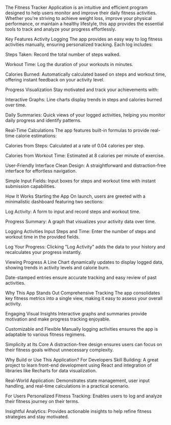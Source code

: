 The Fitness Tracker Application is an intuitive and efficient program designed to help users monitor and improve their daily fitness activities. Whether you're striving to achieve weight loss, improve your physical performance, or maintain a healthy lifestyle, this app provides the essential tools to track and analyze your progress effortlessly.

Key Features
Activity Logging
The app provides an easy way to log fitness activities manually, ensuring personalized tracking. Each log includes:

Steps Taken: Record the total number of steps walked.

Workout Time: Log the duration of your workouts in minutes.

Calories Burned: Automatically calculated based on steps and workout time, offering instant feedback on your activity level.

Progress Visualization
Stay motivated and track your achievements with:

Interactive Graphs: Line charts display trends in steps and calories burned over time.

Daily Summaries: Quick views of your logged activities, helping you monitor daily progress and identify patterns.

Real-Time Calculations
The app features built-in formulas to provide real-time calorie estimations:

Calories from Steps: Calculated at a rate of 0.04 calories per step.

Calories from Workout Time: Estimated at 8 calories per minute of exercise.

User-Friendly Interface
Clean Design: A straightforward and distraction-free interface for effortless navigation.

Simple Input Fields: Input boxes for steps and workout time with instant submission capabilities.

How It Works
Starting the App
On launch, users are greeted with a minimalistic dashboard featuring two sections:

Log Activity: A form to input and record steps and workout time.

Progress Summary: A graph that visualizes your activity data over time.

Logging Activities
Input Steps and Time: Enter the number of steps and workout time in the provided fields.

Log Your Progress: Clicking "Log Activity" adds the data to your history and recalculates your progress instantly.

Viewing Progress
A Line Chart dynamically updates to display logged data, showing trends in activity levels and calorie burn.

Date-stamped entries ensure accurate tracking and easy review of past activities.

Why This App Stands Out
Comprehensive Tracking
The app consolidates key fitness metrics into a single view, making it easy to assess your overall activity.

Engaging Visual Insights
Interactive graphs and summaries provide motivation and make progress tracking enjoyable.

Customizable and Flexible
Manually logging activities ensures the app is adaptable to various fitness regimens.

Simplicity at Its Core
A distraction-free design ensures users can focus on their fitness goals without unnecessary complexity.

Why Build or Use This Application?
For Developers
Skill Building: A great project to learn front-end development using React and integration of libraries like Recharts for data visualization.

Real-World Application: Demonstrates state management, user input handling, and real-time calculations in a practical scenario.

For Users
Personalized Fitness Tracking: Enables users to log and analyze their fitness journey on their terms.

Insightful Analytics: Provides actionable insights to help refine fitness strategies and stay motivated.

